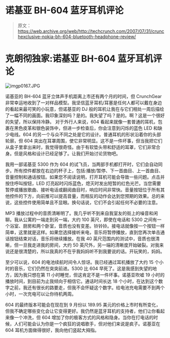 # 诺基亚 BH-604 蓝牙耳机评论

> 原文：<https://web.archive.org/web/http://techcrunch.com/2007/07/31/crunchexclusive-nokia-bh-604-bluetooth-headphone-review/>

# 克朗彻独家:诺基亚 BH-604 蓝牙耳机评论

![imgp0167.JPG](img/d1e2032a8f02acb5a1b0d222986e2adf.png)

诺基亚的 BH-604 蓝牙立体声手机距离上市还有两个月的时间，但 CrunchGear 非常幸运地收到了一对样品模型。我坚信蓝牙耳机/耳塞是任何人都可以戴在身边的看起来最可笑的小玩意，但诺基亚的 DJ 般的耳机让我在与它们相处一周后描绘了一幅不同的画面。我印象深刻吗？是的。我失望了吗？是的。啊？这是一个很好的失望，所以保持冷静。
 对于外行人来说，604 看起来就像一套普通的耳机，包裹在黑色皮革和银色装饰中，但进一步检查后，你会注意到闪烁的蓝色 LED 和缺少电线。604 的另一个与众不同之处是它的设计。普通耳机的形状沿着你的头部轮廓，但 604 突出在耳罩周围，使它非常明显。这不是一件坏事，但当我把它们从盒子里拿出来时，我觉得很奇怪。由于有软垫头带和舒适的耳罩，它们非常合身。但是风格和设计已经足够了。让我们开始讨论货物吧。

我用一部诺基亚 5300 作为 604 的试飞员，当两部手机都打开时，它们会自动同步。所有控件都放在右边的杯子上，包括:播放/暂停、下一首曲目、上一首曲目、音量控制和通话按钮。如果您不阅读说明，打开耳机可能会导致一些问题。点击并按住呼叫按钮，LED 灯亮起时闪烁蓝色，熄灭时发出短暂的红色光芒。当您需要暂停或播放歌曲、接听电话或翻阅曲目时，响应时间非常快。音量按钮位于所有其他控件的下方，向前推可以提高音量，而相反的动作会达到您预期的效果。总的来说，这些控件使用简单且不显眼。换句话说，它们不会引起任何不必要的注意。

MP3 播放过程中的音质清晰明了。我几乎听不到来自我室友的街上的噪音和闲聊。我从公寓的一端走到另一端，大约 100 英尺，即使在电话和 5300 之间有一个浴室、厨房和两个卧室，音质也没有变差。铃铃铃。接电话就像按一个按钮一样简单，这里就是这样。如果您选择接听来电，音乐将暂停播放，直到您再次单击通话按钮结束对话，音乐将继续播放。在我 40 英尺范围内的测试中，音质也很清晰，但一旦我走进我的房间，大约 50 英尺外，另一端的清晰度开始破裂。对我来说还是很清楚的，所以我真的不在乎我妈妈听不到我要说的话。开玩笑的，妈妈。

至少可以说，604 的电池续航时间令人惊讶。我已经通过耳机播放了大约 15 个小时的音乐，它们仍然在突突前进。5300 比 604 早死了。这是我感到失望的地方，因为我只想在第 11 小时睡觉，但这肯定不是一件坏事。诺基亚吹嘘 19 小时的播放时间，到目前为止我倾向于相信它。通话时间长达 18 个小时，在达到这个数字之前，我还有很长的路要走，但我不会怀疑这个数字。给电池充电需要不到两个小时，一次充电可以让你待机两周。

604 的最终版本可能会在现在到 9 月份以 189.95 美元的价格上市时有所变化，但我不确定哪些变化会让它变得更好。我仍然是蓝牙耳机的支持者，他们让你看起来像一个冲洗，但 604 增加了你的极客方式的风格和隐身。当你在打电话的时候，人们可能会认为你是一个疯狂的说唱歌手，但对他们来说是疯子。诺基亚在 604 耳机方面做得很好，我向他们竖起大拇指。